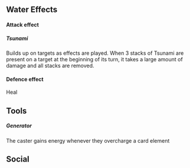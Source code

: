 ## Water Effects
#### Attack effect
##### Tsunami
Builds up on targets as effects are played.
When 3 stacks of Tsunami are present on a target at the beginning of its turn, it takes a large amount of damage and all stacks are removed.

#### Defence effect
Heal

## Tools
##### Generator
The caster gains energy whenever they overcharge a card element 

## Social
